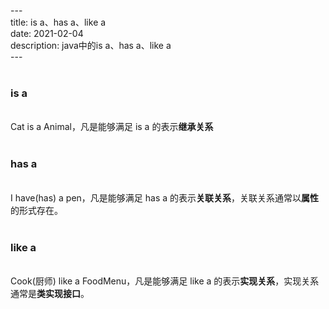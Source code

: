 ---&emsp;  
title: is a、has a、like a  &emsp;  
date: ‎2021-0‎2‎-0‎4‎&emsp;  
description: java中的is a、has a、like a  &emsp;  
---&emsp;  
&emsp;  
### is a&emsp;  
&emsp;  
Cat is a Animal，凡是能够满足 is a 的表示**继承关系**&emsp;  
&emsp;  
### has a&emsp;  
&emsp;  
I have(has) a pen，凡是能够满足 has a 的表示**关联关系**，关联关系通常以**属性**的形式存在。&emsp;  
&emsp;  
### like a&emsp;  
&emsp;  
Cook(厨师) like a FoodMenu，凡是能够满足 like a 的表示**实现关系**，实现关系通常是**类实现接口**。&emsp;  
